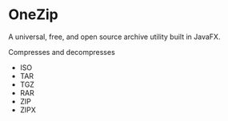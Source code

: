 # OneZip
A universal, free, and open source archive utility built in JavaFX.

Compresses and decompresses
 * ISO
 * TAR
 * TGZ
 * RAR
 * ZIP
 * ZIPX

